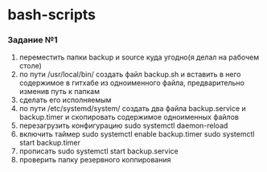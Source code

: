 # bash-scripts

### Задание №1

1. переместить папки backup и source куда угодно(я делал на рабочем столе)
2. по пути /usr/local/bin/ создать файл backup.sh и вставить в него содержимое в гитхабе из одноименного файла, предварительно изменив путь к папкам
3. сделать его исполняемым 
4. по пути /etc/systemd/system/ создать два файла backup.service и backup.timer и скопировать содержимое одноименных файлов
5. перезагрузить конфигурацию    sudo systemctl daemon-reload
6. включить таймер  sudo systemctl enable backup.timer sudo systemctl start backup.timer
7. прописать sudo systemctl start backup.service
8. проверить папку резервного коппирования
   

